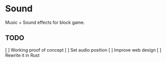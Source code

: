 # Sound
Music + Sound effects for block game.

## TODO
[ ] Working proof of concept
[ ] Set audio position
[ ] Improve web design
[ ] Rewrite it in Rust
